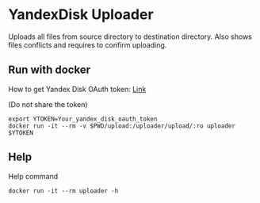 # YandexDisk Uploader

Uploads all files from source directory to destination directory. Also shows files conflicts and requires to confirm uploading.

## Run with docker

How to get Yandex Disk OAuth token: [Link](https://oauth.yandex.ru/authorize?response_type=token&client_id=d44df5a42807427b85868c00845cccee)

(Do not share the token)

```shell
export YTOKEN=Your_yandex_disk_oauth_token
docker run -it --rm -v $PWD/upload:/uploader/upload/:ro uploader $YTOKEN
```

## Help

Help command

```shell
docker run -it --rm uploader -h
```
